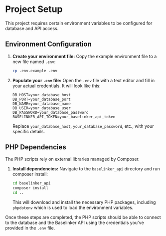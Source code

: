 # Project Setup

This project requires certain environment variables to be configured for database and API access.

## Environment Configuration

1.  **Create your environment file:**
    Copy the example environment file to a new file named `.env`:
    ```bash
    cp .env.example .env
    ```

2.  **Populate your `.env` file:**
    Open the `.env` file with a text editor and fill in your actual credentials. It will look like this:

    ```env
    DB_HOST=your_database_host
    DB_PORT=your_database_port
    DB_NAME=your_database_name
    DB_USER=your_database_user
    DB_PASSWORD=your_database_password
    BASELINKER_API_TOKEN=your_baselinker_api_token
    ```
    Replace `your_database_host`, `your_database_password`, etc., with your specific details.

## PHP Dependencies

The PHP scripts rely on external libraries managed by Composer.

1.  **Install dependencies:**
    Navigate to the `baselinker_api` directory and run composer install:
    ```bash
    cd baselinker_api
    composer install
    cd .. 
    ```
    This will download and install the necessary PHP packages, including `phpdotenv` which is used to load the environment variables.

Once these steps are completed, the PHP scripts should be able to connect to the database and the Baselinker API using the credentials you've provided in the `.env` file.
